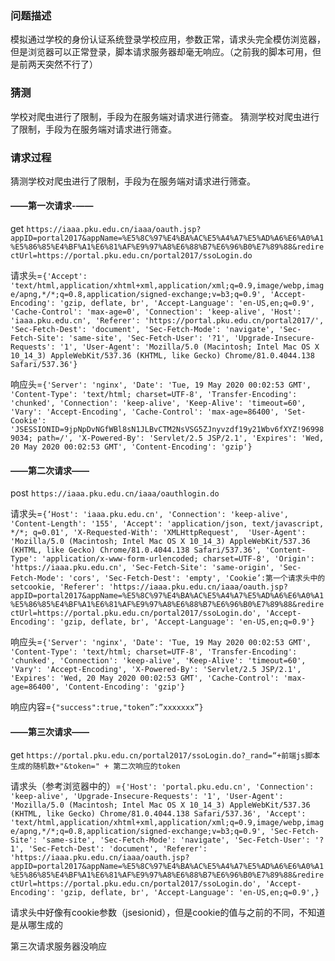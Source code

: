 ### 问题描述
模拟通过学校的身份认证系统登录学校应用，参数正常，请求头完全模仿浏览器，但是浏览器可以正常登录，脚本请求服务器却毫无响应。（之前我的脚本可用，但是前两天突然不行了）

### 猜测
学校对爬虫进行了限制，手段为在服务端对请求进行筛查。
猜测学校对爬虫进行了限制，手段为在服务端对请求进行筛查。

### 请求过程
猜测学校对爬虫进行了限制，手段为在服务端对请求进行筛查。 


#### ——第一次请求-——
get `https://iaaa.pku.edu.cn/iaaa/oauth.jsp?appID=portal2017&appName=%E5%8C%97%E4%BA%AC%E5%A4%A7%E5%AD%A6%E6%A0%A1%E5%86%85%E4%BF%A1%E6%81%AF%E9%97%A8%E6%88%B7%E6%96%B0%E7%89%88&redirectUrl=https://portal.pku.edu.cn/portal2017/ssoLogin.do`

请求头=`{'Accept': 'text/html,application/xhtml+xml,application/xml;q=0.9,image/webp,image/apng,*/*;q=0.8,application/signed-exchange;v=b3;q=0.9', 'Accept-Encoding': 'gzip, deflate, br', 'Accept-Language': 'en-US,en;q=0.9', 'Cache-Control': 'max-age=0', 'Connection': 'keep-alive', 'Host': 'iaaa.pku.edu.cn', 'Referer': 'https://portal.pku.edu.cn/portal2017/', 'Sec-Fetch-Dest': 'document', 'Sec-Fetch-Mode': 'navigate', 'Sec-Fetch-Site': 'same-site', 'Sec-Fetch-User': '?1', 'Upgrade-Insecure-Requests': '1', 'User-Agent': 'Mozilla/5.0 (Macintosh; Intel Mac OS X 10_14_3) AppleWebKit/537.36 (KHTML, like Gecko) Chrome/81.0.4044.138 Safari/537.36'}`

响应头=`{'Server': 'nginx', 'Date': 'Tue, 19 May 2020 00:02:53 GMT', 'Content-Type': 'text/html; charset=UTF-8', 'Transfer-Encoding': 'chunked', 'Connection': 'keep-alive', 'Keep-Alive': 'timeout=60', 'Vary': 'Accept-Encoding', 'Cache-Control': 'max-age=86400', 'Set-Cookie': 'JSESSIONID=9jpNpDvNGfWBl8sN1JLBvCTM2NsVSG5ZJnyvzdf19y21Wbv6fXYZ!969989034; path=/', 'X-Powered-By': 'Servlet/2.5 JSP/2.1', 'Expires': 'Wed, 20 May 2020 00:02:53 GMT', 'Content-Encoding': 'gzip'}`

#### ——第二次请求——
post  `https://iaaa.pku.edu.cn/iaaa/oauthlogin.do`

请求头=`{‘Host': 'iaaa.pku.edu.cn', 'Connection': 'keep-alive', 'Content-Length': '155', 'Accept': 'application/json, text/javascript, */*; q=0.01', 'X-Requested-With': 'XMLHttpRequest',  'User-Agent': 'Mozilla/5.0 (Macintosh; Intel Mac OS X 10_14_3) AppleWebKit/537.36 (KHTML, like Gecko) Chrome/81.0.4044.138 Safari/537.36', 'Content-Type': 'application/x-www-form-urlencoded; charset=UTF-8', 'Origin': 'https://iaaa.pku.edu.cn', 'Sec-Fetch-Site': 'same-origin', 'Sec-Fetch-Mode': 'cors', 'Sec-Fetch-Dest': 'empty', 'Cookie’:第一个请求头中的setcookie, 'Referer': 'https://iaaa.pku.edu.cn/iaaa/oauth.jsp?appID=portal2017&appName=%E5%8C%97%E4%BA%AC%E5%A4%A7%E5%AD%A6%E6%A0%A1%E5%86%85%E4%BF%A1%E6%81%AF%E9%97%A8%E6%88%B7%E6%96%B0%E7%89%88&redirectUrl=https://portal.pku.edu.cn/portal2017/ssoLogin.do', 'Accept-Encoding': 'gzip, deflate, br', 'Accept-Language': 'en-US,en;q=0.9'}`

响应头=`{'Server': 'nginx', 'Date': 'Tue, 19 May 2020 00:02:53 GMT', 'Content-Type': 'text/html; charset=UTF-8', 'Transfer-Encoding': 'chunked', 'Connection': 'keep-alive', 'Keep-Alive': 'timeout=60', 'Vary': 'Accept-Encoding', 'X-Powered-By': 'Servlet/2.5 JSP/2.1', 'Expires': 'Wed, 20 May 2020 00:02:53 GMT', 'Cache-Control': 'max-age=86400', 'Content-Encoding': 'gzip'}`

响应内容=`{"success":true,"token”:”xxxxxxx”}`

#### ——第三次请求——
get `https://portal.pku.edu.cn/portal2017/ssoLogin.do?_rand=“+前端js脚本生成的随机数+"&token=" + 第二次响应的token`

请求头（参考浏览器中的）=`{'Host': 'portal.pku.edu.cn', 'Connection': 'keep-alive', 'Upgrade-Insecure-Requests': '1', 'User-Agent': 'Mozilla/5.0 (Macintosh; Intel Mac OS X 10_14_3) AppleWebKit/537.36 (KHTML, like Gecko) Chrome/81.0.4044.138 Safari/537.36', 'Accept': 'text/html,application/xhtml+xml,application/xml;q=0.9,image/webp,image/apng,*/*;q=0.8,application/signed-exchange;v=b3;q=0.9', 'Sec-Fetch-Site': 'same-site', 'Sec-Fetch-Mode': 'navigate', 'Sec-Fetch-User': '?1', 'Sec-Fetch-Dest': 'document', 'Referer': 'https://iaaa.pku.edu.cn/iaaa/oauth.jsp?appID=portal2017&appName=%E5%8C%97%E4%BA%AC%E5%A4%A7%E5%AD%A6%E6%A0%A1%E5%86%85%E4%BF%A1%E6%81%AF%E9%97%A8%E6%88%B7%E6%96%B0%E7%89%88&redirectUrl=https://portal.pku.edu.cn/portal2017/ssoLogin.do', 'Accept-Encoding': 'gzip, deflate, br', 'Accept-Language': 'en-US,en;q=0.9',}`

请求头中好像有cookie参数（jsesionid），但是cookie的值与之前的不同，不知道是从哪生成的

第三次请求服务器没响应

